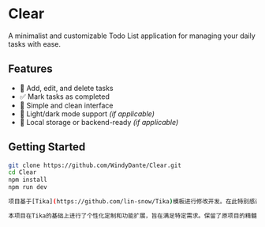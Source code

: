 # Clear

A minimalist and customizable Todo List application for managing your daily tasks with ease.

## Features

- 📝 Add, edit, and delete tasks
- ✅ Mark tasks as completed
- 📅 Simple and clean interface
- 🌙 Light/dark mode support *(if applicable)*
- 💾 Local storage or backend-ready *(if applicable)*

## Getting Started

```bash
git clone https://github.com/WindyDante/Clear.git
cd Clear
npm install
npm run dev

项目基于[Tika](https://github.com/lin-snow/Tika)模板进行修改开发。在此特别感谢原作者[lin-snow](https://github.com/lin-snow)的开源贡献，提供了这个优秀的项目模板。

本项目在Tika的基础上进行了个性化定制和功能扩展，旨在满足特定需求。保留了原项目的精髓，同时融入了新的设计理念和功能特性。

